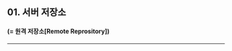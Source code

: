 <!-- 5장 서버 
    서버 저장소 & 깃허브 서버 준비 -->

## 01. 서버 저장소
#### (= 원격 저장소[Remote Reprository])

-------


